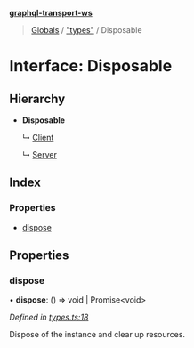 **[graphql-transport-ws](../README.md)**

> [Globals](../README.md) / ["types"](../modules/_types_.md) / Disposable

# Interface: Disposable

## Hierarchy

* **Disposable**

  ↳ [Client](_client_.client.md)

  ↳ [Server](_server_.server.md)

## Index

### Properties

* [dispose](_types_.disposable.md#dispose)

## Properties

### dispose

•  **dispose**: () => void \| Promise\<void>

*Defined in [types.ts:18](https://github.com/enisdenjo/graphql-transport-ws/blob/624b4ce/src/types.ts#L18)*

Dispose of the instance and clear up resources.
